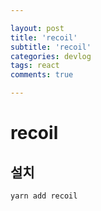 ```yaml
---

layout: post
title: 'recoil'
subtitle: 'recoil'
categories: devlog
tags: react
comments: true

---
```


# recoil 
## 설치  
`yarn add recoil`  
